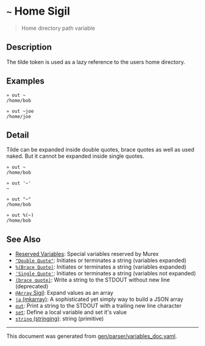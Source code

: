 # `~` Home Sigil

> Home directory path variable

## Description

The tilde token is used as a lazy reference to the users home directory.

## Examples

```
» out ~
/home/bob

» out ~joe
/home/joe
```

## Detail

Tilde can be expanded inside double quotes, brace quotes as well as used naked.
But it cannot be expanded inside single quotes.

```
» out ~
/home/bob

» out '~'
~

» out "~"
/home/bob

» out %(~)
/home/bob
```

## See Also

* [Reserved Variables](../user-guide/reserved-vars.md):
  Special variables reserved by Murex
* [`"Double Quote"`](../parser/double-quote.md):
  Initiates or terminates a string (variables expanded)
* [`%(Brace Quote)`](../parser/brace-quote.md):
  Initiates or terminates a string (variables expanded)
* [`'Single Quote'`](../parser/single-quote.md):
  Initiates or terminates a string (variables not expanded)
* [`(brace quote)`](../parser/brace-quote-func.md):
  Write a string to the STDOUT without new line (deprecated)
* [`@Array` Sigil](../parser/array.md):
  Expand values as an array
* [`ja` (mkarray)](../commands/ja.md):
  A sophisticated yet simply way to build a JSON array
* [`out`](../commands/out.md):
  Print a string to the STDOUT with a trailing new line character
* [`set`](../commands/set.md):
  Define a local variable and set it's value
* [`string` (stringing)](../types/str.md):
  string (primitive)

<hr/>

This document was generated from [gen/parser/variables_doc.yaml](https://github.com/lmorg/murex/blob/master/gen/parser/variables_doc.yaml).